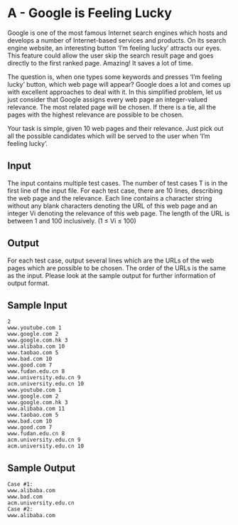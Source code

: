 # A - Google is Feeling Lucky

Google is one of the most famous Internet search engines which hosts and develops a number of Internet-based services and products. On its search engine website, an interesting button ‘I’m feeling lucky’ attracts our eyes. This feature could allow the user skip the search result page and goes directly to the first ranked page. Amazing! It saves a lot of time.

The question is, when one types some keywords and presses ‘I’m feeling lucky’ button, which web page will appear? Google does a lot and comes up with excellent approaches to deal with it. In this simplified problem, let us just consider that Google assigns every web page an integer-valued relevance. The most related page will be chosen. If there is a tie, all the pages with the highest relevance are possible to be chosen.

Your task is simple, given 10 web pages and their relevance. Just pick out all the possible candidates which will be served to the user when ‘I’m feeling lucky’.

## Input

The input contains multiple test cases. The number of test cases T is in the first line of the input file. For each test case, there are 10 lines, describing the web page and the relevance. Each line contains a character string without any blank characters denoting the URL of this web page and an integer Vi denoting the relevance of this web page. The length of the URL is between 1 and 100 inclusively. (1 ≤ Vi ≤ 100)

## Output

For each test case, output several lines which are the URLs of the web pages which are possible to be chosen. The order of the URLs is the same as the input. Please look at the sample output for further information of output format.


## Sample Input

```
2
www.youtube.com 1
www.google.com 2
www.google.com.hk 3
www.alibaba.com 10
www.taobao.com 5
www.bad.com 10
www.good.com 7
www.fudan.edu.cn 8
www.university.edu.cn 9
acm.university.edu.cn 10
www.youtube.com 1
www.google.com 2
www.google.com.hk 3
www.alibaba.com 11
www.taobao.com 5
www.bad.com 10
www.good.com 7
www.fudan.edu.cn 8
acm.university.edu.cn 9
acm.university.edu.cn 10
```

## Sample Output

```
Case #1:
www.alibaba.com
www.bad.com
acm.university.edu.cn
Case #2:
www.alibaba.com
```